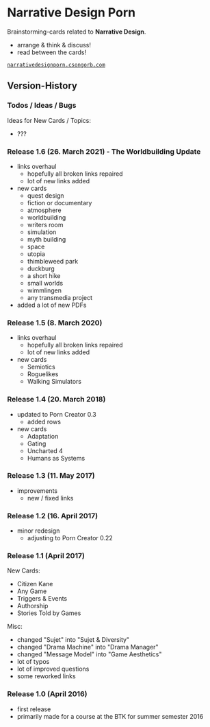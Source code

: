 # Narrative Design Porn

Brainstorming-cards related to **Narrative Design**.

- arrange & think & discuss!
- read between the cards!

[`narrativedesignporn.csongorb.com`](http://narrativedesignporn.csongorb.com)

## Version-History

### Todos / Ideas / Bugs

Ideas for New Cards / Topics:

- ???

### Release 1.6 (26. March 2021) - The Worldbuilding Update

- links overhaul
	- hopefully all broken links repaired
	- lot of new links added
- new cards
	- quest design
	- fiction or documentary
	- atmosphere
	- worldbuilding
	- writers room
	- simulation
	- myth building
	- space
	- utopia
	- thimbleweed park
	- duckburg
	- a short hike
	- small worlds
	- wimmlingen
	- any transmedia project
- added a lot of new PDFs

### Release 1.5 (8. March 2020)

- links overhaul
	- hopefully all broken links repaired
	- lot of new links added
- new cards
	- Semiotics
	- Roguelikes
	- Walking Simulators

### Release 1.4 (20. March 2018)

- updated to Porn Creator 0.3
	- added rows
- new cards
	- Adaptation
	- Gating
	- Uncharted 4
	- Humans as Systems

### Release 1.3 (11. May 2017)

- improvements
	- new / fixed links

### Release 1.2 (16. April 2017)

- minor redesign
	- adjusting to Porn Creator 0.22

### Release 1.1 (April 2017)

New Cards:

- Citizen Kane
- Any Game
- Triggers & Events
- Authorship
- Stories Told by Games

Misc:

- changed "Sujet" into "Sujet & Diversity"
- changed "Drama Machine" into "Drama Manager"
- changed "Message Model" into "Game Aesthetics"
- lot of typos
- lot of improved questions
- some reworked links

### Release 1.0 (April 2016)

- first release
- primarily made for a course at the BTK for summer semester 2016
